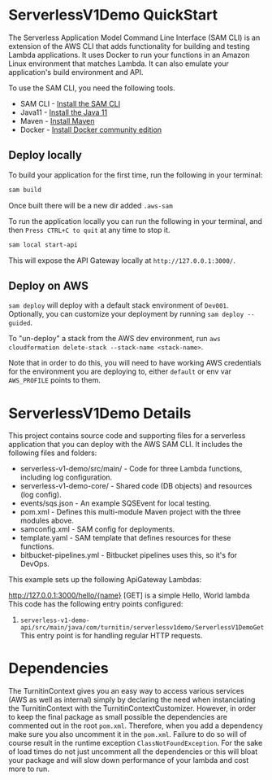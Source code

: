 # ServerlessV1Demo QuickStart

The Serverless Application Model Command Line Interface (SAM CLI) is an extension of the AWS CLI that adds functionality
for building and testing Lambda applications. It uses Docker to run your functions in an Amazon Linux environment that
matches Lambda. It can also emulate your application's build environment and API.

To use the SAM CLI, you need the following tools.

* SAM CLI - [Install the SAM CLI](https://docs.aws.amazon.com/serverless-application-model/latest/developerguide/serverless-sam-cli-install.html)
* Java11 - [Install the Java 11](https://docs.aws.amazon.com/corretto/latest/corretto-11-ug/downloads-list.html)
* Maven - [Install Maven](https://maven.apache.org/install.html)
* Docker - [Install Docker community edition](https://hub.docker.com/search/?type=edition&offering=community)


## Deploy locally

To build your application for the first time, run the following in your terminal:

```bash
sam build
```

Once built there will be a new dir added `.aws-sam`

To run the application locally you can run the following in your terminal, and then `Press CTRL+C to quit` at any time
to stop it.
```bash
sam local start-api
```
This will expose the API Gateway locally at `http://127.0.0.1:3000/`.
## Deploy on AWS

`sam deploy` will deploy with a default stack environment of `Dev001`. Optionally, you can customize your deployment by
running `sam deploy --guided`.

To "un-deploy" a stack from the AWS dev environment, run `aws cloudformation delete-stack --stack-name <stack-name>`.

Note that in order to do this, you will need to have working AWS credentials for the environment you are deploying to,
either `default` or env var `AWS_PROFILE` points to them.


# ServerlessV1Demo Details

This project contains source code and supporting files for a serverless application that you can deploy with the AWS SAM
CLI. It includes the following files and folders:



- serverless-v1-demo/src/main/ - Code for three Lambda functions, including log configuration.
- serverless-v1-demo-core/ - Shared code (DB objects) and resources (log config).
- events/sqs.json - An example SQSEvent for local testing.
- pom.xml - Defines this multi-module Maven project with the three modules above.
- samconfig.xml - SAM config for deployments.
- template.yaml - SAM template that defines resources for these functions.
- bitbucket-pipelines.yml - Bitbucket pipelines uses this, so it's for DevOps.


This example sets up the following ApiGateway Lambdas:

http://127.0.0.1:3000/hello/{name} [GET] is a simple Hello, World lambda
This code has the following entry points configured:

1. `serverless-v1-demo-api/src/main/java/com/turnitin/serverlessv1demo/ServerlessV1DemoGet` This entry point is for handling regular HTTP requests.
# Dependencies

The TurnitinContext gives you an easy way to access various services (AWS as well as internal) simply by declaring the need when instanciating the TurnitinContext with the
TurnitinContextCustomizer. However, in order to keep the final package as small possible the dependencies are commented out in the root `pom.xml`.  Therefore, when you
add a dependency make sure you also uncomment it in the `pom.xml`.  Failure to do so will of course result in the runtime exception `ClassNotFoundException`.  For the sake
of load times do not just uncomment all the dependencies or this will bloat your package and will slow down performance of your lambda and cost more to run.

